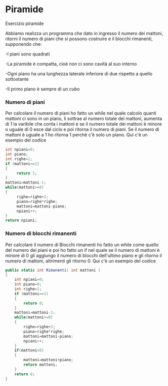# Piramide
Esercizio piramide

Abbiamo realizza un programma che dato in ingresso il numero dei mattoni, ritorni il numero di piani che si possono costruire e il blocchi rimanenti, supponendo che:

-I piani sono quadrati

-La piramide è compatta, cioè non ci sono cavità al suo interno

-Ogni piano ha una lunghezza laterale inferiore di due rispetto a quello sottostante

-Il primo piano è sempre di un cubo

### Numero di piani

Per calcolare il numero di piani ho fatto un while nel quale calcolo quanti mattoni ci sono in un piano, li sottrae al numero totale dei mattoni, aumenta di 1 la varibile che conta i mattoni e se il numero totale dei mattoni è minore o uguale di 0 esce dal ciclo e poi ritorna il numero di piani.  Se il numero di mattoni è uguale a 1 ho ritorna 1 perchè c'è solo un piano. Qui c'è un esempio del codice
```c#
int npiani=0;
int piano;
int righe=1;
if (mattoni==1)
{
     return 1;
}
mattoni=mattoni-1;
while(mattoni>=0)
{
     righe=righe+2;
     piano=righe*righe;
     mattoni=mattoni-piano;
     npiani++;
}
return npiani;
```
### Numero di blocchi rimanenti
Per calcolare il numero di Blocchi rimanenti ho fatto un while come quello del numero dei piani e poi ho fatto un if nel quale se il numero di mattoni è minore di 0 gli aggiungo il numero di blocchi dell'ultimo piano e gli ritorno il numero di mattoni, altrimenti gli ritorno 0. Qui c'è  un esempio del codice
```c#
public static int Rimanenti( int mattoni )
{
    int npiani=0;
    int piano=0;
    int righe=1;
    if (mattoni==1)
    {
        return 0;
    }
    mattoni=mattoni-1;
    while(mattoni>=0)
    {
        righe=righe+2;
        piano=righe*righe;
        mattoni=mattoni-piano;
        npiani++;
    }
    if(mattoni<0)
    {
        mattoni=mattoni+piano;
        return mattoni;
    }
    return 0;
}
```

